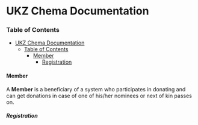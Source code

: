 # UKZ Chema Documentation

### Table of Contents
- [UKZ Chema Documentation](#ukz-chema-documentation)
    - [Table of Contents](#table-of-contents)
      - [Member](#member)
        - [Registration](#registration)


#### Member

A **Member** is a beneficiary of a system who participates in donating and can get donations in case of one of his/her nominees or next of kin passes on.


##### Registration
